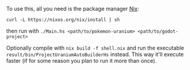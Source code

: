 To use this, all you need is the package manager [Nix](https://nixos.org/download.html):
```
curl -L https://nixos.org/nix/install | sh
```
then run with `./Main.hs <path/to/pokemon-uranium> <path/to/godot-project>` 

Optionally compile with `nix build -f shell.nix` and run the executable `result/bin/ProjectUraniumAutoBuilderHs` instead. This way it'll execute faster (if for some reason you plan to run it more than once).
